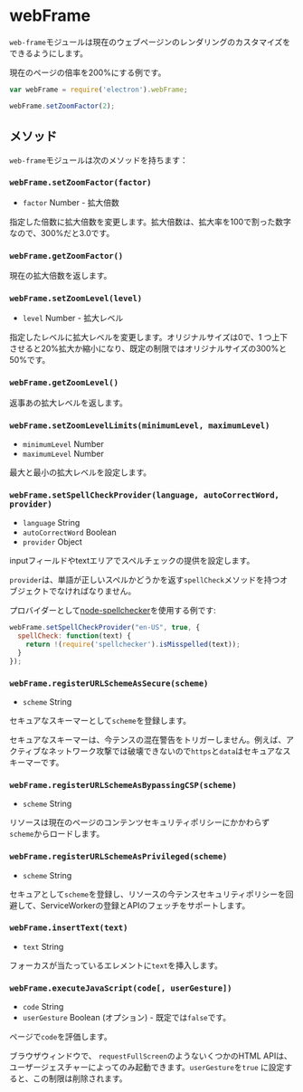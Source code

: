 # webFrame

`web-frame`モジュールは現在のウェブページンのレンダリングのカスタマイズをできるようにします。

現在のページの倍率を200%にする例です。

```javascript
var webFrame = require('electron').webFrame;

webFrame.setZoomFactor(2);
```

## メソッド

`web-frame`モジュールは次のメソッドを持ちます：

### `webFrame.setZoomFactor(factor)`

* `factor` Number - 拡大倍数

指定した倍数に拡大倍数を変更します。拡大倍数は、拡大率を100で割った数字なので、300%だと3.0です。

### `webFrame.getZoomFactor()`

現在の拡大倍数を返します。

### `webFrame.setZoomLevel(level)`

* `level` Number - 拡大レベル

指定したレベルに拡大レベルを変更します。オリジナルサイズは0で、1 つ上下させると20%拡大か縮小になり、既定の制限ではオリジナルサイズの300%と50%です。

### `webFrame.getZoomLevel()`

返事あの拡大レベルを返します。

### `webFrame.setZoomLevelLimits(minimumLevel, maximumLevel)`

* `minimumLevel` Number
* `maximumLevel` Number

最大と最小の拡大レベルを設定します。

### `webFrame.setSpellCheckProvider(language, autoCorrectWord, provider)`

* `language` String
* `autoCorrectWord` Boolean
* `provider` Object

inputフィールドやtextエリアでスペルチェックの提供を設定します。

`provider`は、単語が正しいスペルかどうかを返す`spellCheck`メソッドを持つオブジェクトでなければなりません。


プロバイダーとして[node-spellchecker][spellchecker]を使用する例です:

```javascript
webFrame.setSpellCheckProvider("en-US", true, {
  spellCheck: function(text) {
    return !(require('spellchecker').isMisspelled(text));
  }
});
```

### `webFrame.registerURLSchemeAsSecure(scheme)`

* `scheme` String

セキュアなスキーマーとして`scheme`を登録します。

セキュアなスキーマーは、今テンスの混在警告をトリガーしません。例えば、アクティブなネットワーク攻撃では破壊できないので`https`と`data`はセキュアなスキーマーです。

### `webFrame.registerURLSchemeAsBypassingCSP(scheme)`

* `scheme` String

リソースは現在のページのコンテンツセキュリティポリシーにかかわらず `scheme`からロードします。

### `webFrame.registerURLSchemeAsPrivileged(scheme)`

* `scheme` String

セキュアとして`scheme`を登録し、リソースの今テンスセキュリティポリシーを回避して、ServiceWorkerの登録とAPIのフェッチをサポートします。

### `webFrame.insertText(text)`

* `text` String

フォーカスが当たっているエレメントに`text`を挿入します。

### `webFrame.executeJavaScript(code[, userGesture])`

* `code` String
* `userGesture` Boolean (オプション) - 既定では`false`です。

ページで`code`を評価します。

ブラウザウィンドウで、 `requestFullScreen`のようないくつかのHTML APIは、ユーザージェスチャーによってのみ起動できます。`userGesture`を`true` に設定すると、この制限は削除されます。

[spellchecker]: https://github.com/atom/node-spellchecker

